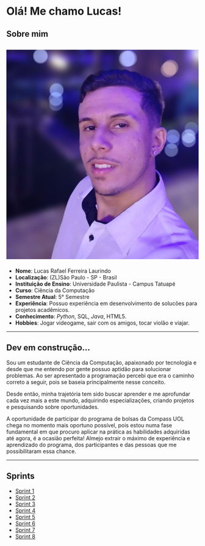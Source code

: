 # Olá! Me chamo Lucas!

## Sobre mim
![FotoApresentacao](./Imagens/FotoApresentacao.jpg)
---

* **Nome**: Lucas Rafael Ferreira Laurindo
* **Localização**: (ZL)São Paulo - SP - Brasil
* **Instituição de Ensino**: Universidade Paulista - Campus Tatuapé
* **Curso**: Ciência  da Computação
* **Semestre Atual**: 5° Semestre
* **Experiência**: Possuo experiência em desenvolvimento de solucões para projetos acadêmicos.
* **Conhecimento**: *Python*, SQL, *Java*, HTML5.
* **Hobbies**: Jogar videogame, sair com os amigos, tocar violão e viajar.
---
## Dev em construção...
Sou um estudante de Ciência da Computação, apaixonado por tecnologia e desde que me entendo por gente possuo aptidão para solucionar problemas. 
Ao ser apresentado a programação percebi que era o caminho correto a seguir, pois se baseia principalmente nesse conceito.

Desde então, minha trajetória tem sido buscar aprender e me aprofundar cada vez mais a este mundo, adquirindo especializações, criando projetos e pesquisando sobre oportunidades. 

A oportunidade de participar do programa de bolsas da Compass UOL chega no momento
mais oportuno possível, pois estou numa fase fundamental em que procuro aplicar na prática as habilidades adquiridas até agora, é a ocasião perfeita! Almejo extrair o máximo de experiência e aprendizado do programa, dos participantes e das pessoas que me possibilitaram essa chance.

---
## Sprints

* [Sprint 1](./Sprint%201/)
* [Sprint 2](./Sprint%202/)
* [Sprint 3](./Sprint%203/)
* [Sprint 4](./Sprint%204/)
* [Sprint 5](./Sprint%205/)
* [Sprint 6](./Sprint%206/)
* [Sprint 7](./Sprint%207/)
* [Sprint 8](./Sprint%208/)
